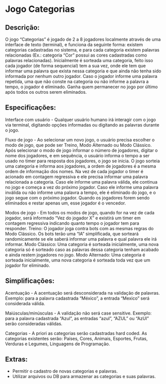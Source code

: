 # Jogo Categorias

## Descrição:

O jogo “Categorias” é jogado de 2 a 8 jogadores localmente através de uma interface de texto (terminal), e funciona da seguinte forma: existem categorias cadastradas no sistema, e para cada categoria existem palavras relacionadas (Ex.: categoria “Cor” possui as cores cadastradas como palavras relacionadas). Inicialmente é sorteada uma categoria, feito isso cada jogador (de forma sequencial) tem a sua vez, onde ele tem que informar uma palavra que exista nessa categoria e que ainda não tenha sido informada por nenhum outro jogador. Caso o jogador informe uma palavra repetida, uma que não conste na categoria ou não informe a palavra a tempo, o jogador é eliminado. Ganha quem permanecer no jogo por último após todos os outros serem eliminados.

## Especificações:

Interface com usuário - Qualquer usuário humano irá interagir com o jogo via terminal, digitando opções informadas ou digitando as palavras durante o jogo.

Fluxo de jogo - Ao selecionar um novo jogo, o usuário precisa escolher o modo de jogo, que pode ser Treino, Modo Alternado ou Modo Clássico. Após selecionar o modo de jogo informar o número de jogadores, digitar o nome dos jogadores, e em sequência, o usuário informa o tempo a ser usado no timer para resposta dos jogadores, o jogo se inicia. O jogo sorteia uma categoria e informa aos jogadores, a ordem de jogadores é a mesma ordem de informação dos nomes. Na vez de cada jogador o timer é acionado em contagem regressiva e ele precisa informar uma palavra relacionada a categoria. Caso ele informe uma palavra válida, ele continua no jogo e começa a vez do próximo jogador. Caso ele informe uma palavra inválida ou não informe uma palavra a tempo, ele é eliminado do jogo, e o jogo segue com o próximo jogador. Quando os jogadores forem sendo eliminados e restar apenas um, esse jogador é o vencedor.

Modos de jogo - Em todos os modos de jogo, quando for na vez de cada jogador, será informado “Vez do jogador X” e existirá um timer em contagem regressiva indicando quanto tempo o jogador tem para responder.
Treino: O jogador joga contra bots com as mesmas regras do Modo Clássico. Os bots terão uma “IA” simplificada, que sorteará randomicamente se ele saberá informar uma palavra e qual palavra ele irá informar.
Modo Clássico: Uma categoria é sorteada inicialmente, uma nova categoria só é sorteado caso as palavras dessa categoria tenham acabado e ainda restem jogadores no jogo.
Modo Alternado: Uma categoria é sorteada inicialmente, uma nova categoria é sorteada toda vez que um jogador for eliminado.

## Simplificações:

Acentuação - A acentuação será desconsiderada na validação de palavras. Exemplo: para a palavra cadastrada “México”, a entrada “Mexico” será considerada válida.

Maiúsculas/minúsculas - A validação não será case sensitive. Exemplo: para a palavra cadastrada “Azul”, as entradas “azul”, “AZUL” ou “AzUl” serão consideradas válidas.

Categorias - A priori as categorias serão cadastradas hard coded. As categorias existentes serão:
Países,
Cores,
Animais,
Esportes,
Frutas,
Verduras e Legumes,
Linguagens de Programação.

## Extras:
- Permitir o cadastro de novas categorias e palavras.
- Utilizar arquivos ou DB para armazenar as categorias e suas palavras.
